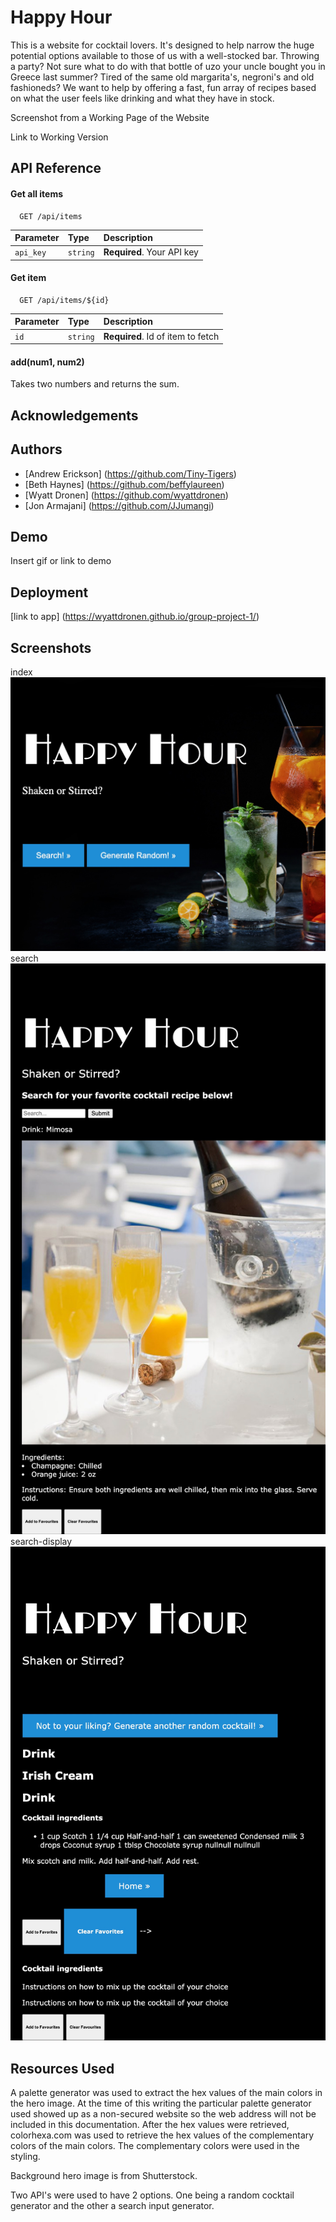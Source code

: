 # Happy Hour

This is a website for cocktail lovers. It's designed to help narrow the huge potential options available to those of us with a well-stocked bar. Throwing a party? Not sure what to do with that bottle of uzo your uncle bought you in Greece last summer? Tired of the same old margarita's, negroni's and old fashioneds? We want to help by offering a fast, fun array of recipes based on what the user feels like drinking and what they have in stock.


Screenshot from a Working Page of the Website

Link to Working Version
## API Reference

#### Get all items

```http://www.thecocktaildb.com/api/json/v1/1/filter.php?c=Cocktail
  GET /api/items
```

| Parameter | Type     | Description                |
| :-------- | :------- | :------------------------- |
| `api_key` | `string` | **Required**. Your API key |

#### Get item

```http
  GET /api/items/${id}
```

| Parameter | Type     | Description                       |
| :-------- | :------- | :-------------------------------- |
| `id`      | `string` | **Required**. Id of item to fetch |

#### add(num1, num2)

Takes two numbers and returns the sum.


## Acknowledgements


## Authors

- [Andrew Erickson] (https://github.com/Tiny-Tigers)
- [Beth Haynes]  (https://github.com/beffylaureen)
- [Wyatt Dronen]  (https://github.com/wyattdronen)
- [Jon Armajani]  (https://github.com/JJumangi)




## Demo

Insert gif or link to demo


## Deployment


[link to app] (https://wyattdronen.github.io/group-project-1/)



## Screenshots
index
![Alt text](./assets/images/home.jpg?raw=true "screenshot")
search
![Alt text](./assets/images/search.jpg?raw=true "screenshot")
search-display
![Alt text](./assets/images/random.jpg?raw=true "screenshot")


## Resources Used

A palette generator was used to extract the hex values of the main colors in the hero image.  At the time of this writing the particular palette generator used showed up as a non-secured website so the web address will not be included in this documentation.  After the hex values were retrieved, colorhexa.com was used to retrieve the hex values of the complementary colors of the main colors.  The complementary colors were used in the styling.

Background hero image is from Shutterstock.


Two API's were used to have 2 options. One being a random cocktail generator and the other a search input generator.


